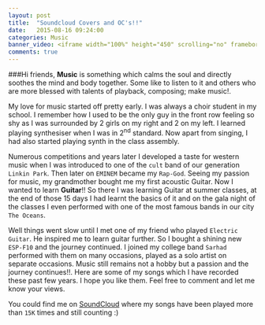 ```yaml
---
layout: post
title:  "Soundcloud Covers and OC's!!"
date:   2015-08-16 09:24:00
categories: Music
banner_video: <iframe width="100%" height="450" scrolling="no" frameborder="no" src="https://w.soundcloud.com/player/?url=https%3A//api.soundcloud.com/users/29373666&amp;color=ff5500&amp;auto_play=false&amp;hide_related=false&amp;show_comments=true&amp;show_user=true&amp;show_reposts=false"></iframe>
comments: true
---
```


###Hi friends,
**Music** is something which calms the soul and directly soothes the mind and body together. Some like to listen to it and others who are more blessed with talents of playback, composing; make music!.

My love for music started off pretty early. I was always a choir student in my school. I remember how I used to be the only guy in the front row feeling so shy as I was surrounded by 2 girls on my right and 2 on my left. I learned playing synthesiser when I was in 2<sup>nd</sup> standard. Now apart from singing, I had also started playing synth in the class assembly. 

Numerous competitions and years later I developed a taste for western music when I was introduced to one of the `cult` band of our generation `Linkin Park`. Then later on `EMINEM` became my `Rap-God`. Seeing my passion for music, my grandmother bought me my first acoustic Guitar. Now I wanted to learn **Guitar**!! So there I was learning Guitar at summer classes, at the end of those 15 days I had learnt the basics of it and on the gala night of the classes I even performed with one of the most famous bands in our city `The Oceans`.

Well things went slow until I met one of my friend who played `Electric Guitar`. He inspired me to learn guitar further. So I bought a shining new `ESP-F10` and the journey continued. I joined my college band `Sarhad` performed with them on many occasions, played as a solo artist on separate occasions. Music still remains not a hobby but a passion and the journey continues!!. Here are some of my songs which I have recorded these past few years. I hope you like them. Feel free to comment and let me know your views.

You could find me on [SoundCloud][sc] where my songs have been played more than `15K` times and still counting :) 

[sc]: http://soundcloud.com/abhisheksaxena7